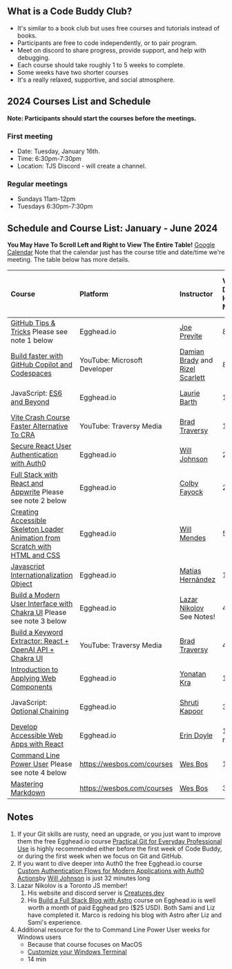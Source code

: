 ## What is a Code Buddy Club?

- It's similar to a book club but uses free courses and tutorials instead of books.
- Participants are free to code independently, or to pair program.
- Meet on discord to share progress, provide support, and help with debugging.
- Each course should take roughly 1 to 5 weeks to complete.
- Some weeks have two shorter courses
- It's a really relaxed, supportive, and social atmosphere.
## 2024 Courses List and Schedule

**Note: Participants should start the courses before the meetings.**
### First meeting

- Date: Tuesday, January 16th.
- Time: 6:30pm-7:30pm 
- Location: TJS Discord - will create a channel.
### Regular meetings

- Sundays 11am-12pm
- Tuesdays 6:30pm-7:30pm 
## Schedule and Course List: January - June 2024

**You May Have To Scroll Left and Right to View The Entire Table!**
[Google Calendar](https://calendar.google.com/calendar/u/0?cid=MGE4ZDRkNmEwYWQxNGJlMTBjZTc0MTRlODAxMDViZTI0ZjE1YmExNGFkZmYyNDc1MTgzM2FjOGUwMGI0ODkxYUBncm91cC5jYWxlbmRhci5nb29nbGUuY29t) Note that the calendar just has the course title and date/time we're meeting. The table below has more details.

| Course | Platform | Instructor | Video Duration: Hours / Minutes | Number of Lessons | Proposed Duration for Buddy Club | Week(s) of the Year | Dates (Monday - Sunday) |
| :--- | :--- | :--- | :--- | :--- | :---: | :---: | :---: |
| [GitHub Tips & Tricks](https://egghead.io/courses/github-tips-tricks-6fc4) Please see note 1 below| Egghead.io | [Joe Previte](https://egghead.io/q/resources-by-joe-previte)| 8 min | 10 lessons | 0.5 Week | 03 to 03 | Jan 15 to Jan 21 |
| [Build faster with GitHub Copilot and Codespaces](https://youtu.be/Lseaqxg8NaY?si=qblR8Am2hJlhcn0Q) | YouTube: Microsoft Developer | [Damian Brady](https://www.linkedin.com/in/damianbrady/) and [Rizel Scarlett](https://www.linkedin.com/in/rizel-bobb-semple/) | 8 min | 10 lessons | 0.5 Week | 03 to 03 | Jan 15 to Jan 21 |
| JavaScript: [ES6 and Beyond](https://egghead.io/courses/es6-and-beyond-9922)| Egghead.io | [Laurie Barth](https://egghead.io/q/resources-by-laurie-barth) | 11 min | 6 lessons | 0.5 Week | 04 to 04 | Jan 22 to Jan 28 |
| [Vite Crash Course Faster Alternative To CRA](https://www.youtube.com/watch?v=89NJdbYTgJ8&t=2s) | YouTube: Traversy Media | [Brad Traversy](https://www.linkedin.com/in/bradtraversy/) | 16 min | 1 video | 0.5 Week | 04 to 04 | Jan 22 to Jan 28 | 
| [Secure React User Authentication with Auth0](https://egghead.io/courses/secure-react-user-authentication-with-auth0-5e17e718) | Egghead.io | [Will Johnson](https://egghead.io/q/resources-by-will-johnson) | 24 min | 9 lessons | 01 Week | 05 to 05 | Jan 29 to Feb 04 |
| [Full Stack with React and Appwrite](https://egghead.io/courses/full-stack-with-react-and-appwrite-e1e46f61) Please see note 2 below | Egghead.io | [Colby Fayock](https://egghead.io/q/resources-by-colby-fayock) | 2h 11m | 15 lessons | 05 Weeks | 06 to 11 | Feb 05 to Mar 17 |
| [Creating Accessible Skeleton Loader Animation from Scratch with HTML and CSS](https://egghead.io/courses/creating-accessible-skeleton-loader-animation-from-scratch-with-html-and-css-4b3d6427) | Egghead.io | [Will Mendes](https://egghead.io/q/resources-by-will-mendes) | 5 min | 3 lessons | 0.5 Week | 12 to 12 | Mar 18 to Mar 24 |
| [Javascript Internationalization Object](https://egghead.io/courses/javascript-internationalization-object-b62d898e) |Egghead.io | [Matías Hernández](https://egghead.io/q/resources-by-matias-hernandez) | 11 min | 5 lessons | 0.5 Week | 12 to 12 | Mar 18 to Mar 24  
| [Build a Modern User Interface with Chakra UI](https://egghead.io/courses/build-a-modern-user-interface-with-chakra-ui-fac68106) Please see note 3 below| Egghead.io | [Lazar Nikolov](https://egghead.io/q/resources-by-lazar-nikolov) See Notes! | 42 min | 9 lessons | 02 Weeks |  13 to 14 | Mar 25 to Apr 07 |
| [Build a Keyword Extractor: React + OpenAI API + Chakra UI](https://youtu.be/jJNPPP2YEdM?si=FT7l6K41OIj76Ubr)| YouTube: Traversy Media | [Brad Traversy](https://www.linkedin.com/in/bradtraversy/) | 48 min| 1 video | 02 Weeks | 15 to 16 | Apr 08 to Apr 21 |
| [Introduction to Applying Web Components](https://egghead.io/courses/web-components-f902) | Egghead.io | [Yonatan Kra](https://egghead.io/q/resources-by-yonatan-kra) | 17 min | 7 lessons | 1.5 Weeks |  17 to 18 | Apr 22 to May 05 |
| JavaScript: [Optional Chaining](https://egghead.io/courses/optional-chaining-f563)| Egghead.io | [Shruti Kapoor](https://egghead.io/q/resources-by-shruti-kapoor) | 3 min | 4 lessons | 0.5 Weeks |  18 to 18 | Apr 29 to May 05 |
| [Develop Accessible Web Apps with React](https://egghead.io/courses/develop-accessible-web-apps-with-react) | Egghead.io | [Erin Doyle](https://egghead.io/q/resources-by-erin-doyle) | 1h 32 min | 28 lessons | 04 Weeks |  19 to 23 | May 06 to June 09 |
| [Command Line Power User](https://commandlinepoweruser.com/) Please see note 4 below| https://wesbos.com/courses | [Wes Bos](https://www.linkedin.com/in/wesbos/) | 1h | 11 lessons | 02 Weeks |  24 to 25 | Jun 10 to Jun 23 |
| [Mastering Markdown](https://masteringmarkdown.com/) | https://wesbos.com/courses | [Wes Bos](https://www.linkedin.com/in/wesbos/) | 34 min | 11 lessons | 01 Week |  26 to 26 | Jun 24 to Jul 01 |

## Notes

1. If your Git skills are rusty, need an upgrade, or you just want to improve them the free Egghead.io course [Practical Git for Everyday Professional Use](https://egghead.io/courses/practical-git-for-everyday-professional-use) is highly recommended either before the first week of Code Buddy, or during the first week when we focus on Git and GitHub.
2. If you want to dive deeper into Auth0 the free Egghead.io course [Custom Authentication Flows for Modern Applications with Auth0 Actions](https://egghead.io/courses/custom-authentication-flows-for-modern-applications-with-auth0-actions-c51aa3bc)by [Will Johnson](https://egghead.io/q/resources-by-will-johnson) is just 32 minutes long
3. Lazar Nikolov is a Toronto JS member! 
	1. His website and discord server is [Creatures.dev](https://creatures.dev)
	2. His [Build a Full Stack Blog with Astro](https://egghead.io/courses/build-a-full-stack-blog-with-astro-7ffcf9ec) course on Egghead.io is well worth a month of paid Egghead pro ($25 USD). Both Sami and Liz have completed it. Marco is redoing his blog with Astro after Liz and Sami's experience.
4. Additional resource for the to Command Line Power User weeks for Windows users
	- Because that course focuses on MacOS
	- [Customize your Windows Terminal](https://youtu.be/K-hby0Op1dM?si=8gqzYZwZRI1kVgA1)
	- 14 min